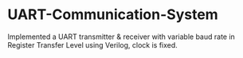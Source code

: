 # UART-Communication-System
Implemented a UART transmitter &amp; receiver with variable baud rate in Register Transfer Level using Verilog, clock is fixed.
